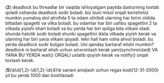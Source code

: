 (**2**) deadlock bu threadlar bir vaqtda ishloyatgam paytda dasturning toxtab qoladi oshanda deadlock sodir boladi. biz buni misol orqali korishimiz mumkin
yumaloq stol atrofida 5 ta odam otiribdi ularning har birini oldida bittadan spagetti va vilka boladi. bu odamlar har biri ushbu spagettini 2 ta vilkada yiyishi shart boladi va bu yerda har biri qoliga bita vilkani oladi. shunda hatolik sodir boladi shunki spagettini ikkta vilkada yiyish kerak va ularning har biri yana vilkani qoyadi. lekn hali ham osha ahvol boladi.
bu yerda deadlock sodir bolgan boladi.
Uni qanday bartaraf etishi mumkin?
deadlock ni bartaraf etish uchun sinxronlash kerak yani(synchronized) VA YANA BU YERDA wait() ORQALI uxlatib qoyish kerak va notify() orqali toxtash kerak.

(**5**)\b\d{1,2}-\d{1,2}-\d{4}\b
sanani aniqlash uchun regax kodi(12-31-2000) yil bu yerda 1000 dan boshlanadi
